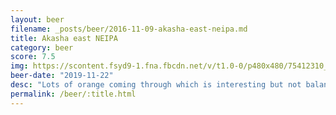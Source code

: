 ```yaml
---
layout: beer
filename: _posts/beer/2016-11-09-akasha-east-neipa.md
title: Akasha east NEIPA
category: beer
score: 7.5
img: https://scontent.fsyd9-1.fna.fbcdn.net/v/t1.0-0/p480x480/75412310_10157643770533745_7593327820835651584_o.jpg?_nc_cat=109&_nc_sid=e007fa&_nc_ohc=Xdrcml_sSyUAX-B_OXk&_nc_ht=scontent.fsyd9-1.fna&_nc_tp=6&oh=4fc206f628a3d5af283cbc43c84a952e&oe=5F4B32E6
beer-date: "2019-11-22"
desc: "Lots of orange coming through which is interesting but not balanced as it should be"
permalink: /beer/:title.html
---
```

